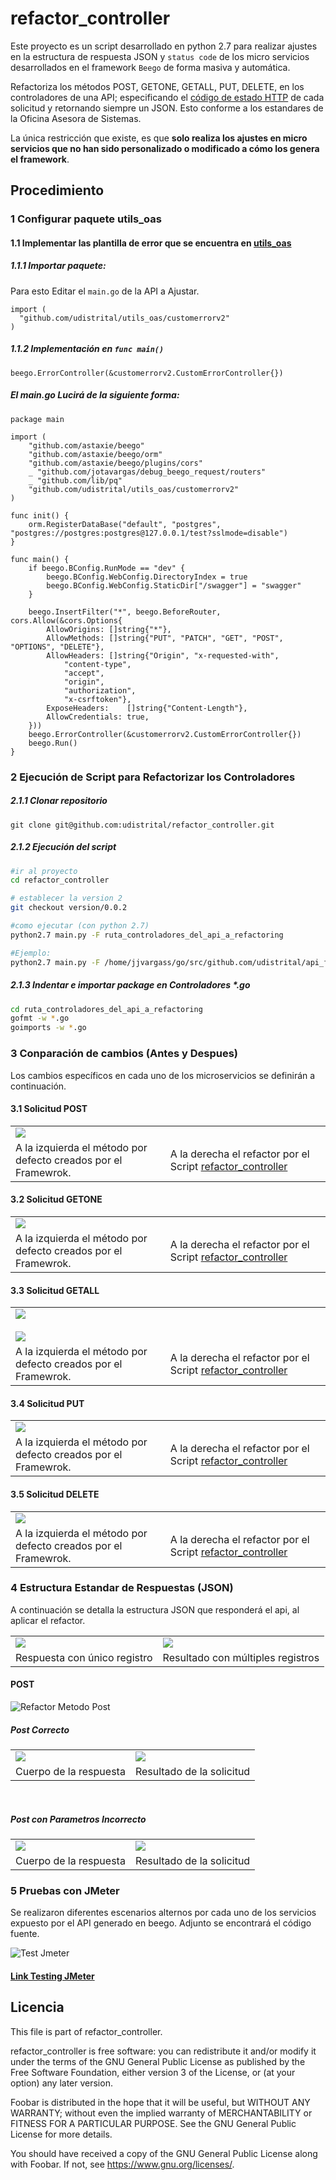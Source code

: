 # refactor_controller
Este proyecto es un script desarrollado en python 2.7 para realizar ajustes en la estructura de respuesta JSON y `status code` de los micro servicios desarrollados en el framework `Beego` de forma masiva y automática.

Refactoriza los métodos POST, GETONE, GETALL, PUT, DELETE, en los controladores de una API; especificando el [código de estado HTTP](https://es.wikipedia.org/wiki/Anexo:C%C3%B3digos_de_estado_HTTP) de cada solicitud y retornando siempre un JSON. Esto conforme a los estandares de la Oficina Asesora de Sistemas.

La única restricción que existe, es que **solo realiza los ajustes en micro servicios que no han sido personalizado o modificado a cómo los genera el framework**.

## Procedimiento

### 1 Configurar paquete utils_oas

#### 1.1 Implementar las plantilla de error que se encuentra en [utils_oas](https://github.com/udistrital/utils_oas)

##### 1.1.1 Importar paquete:
Para esto Editar el `main.go` de la API a Ajustar.
```golang
import (
  "github.com/udistrital/utils_oas/customerrorv2"
)
```
##### 1.1.2 Implementación en `func main()`
```golang
beego.ErrorController(&customerrorv2.CustomErrorController{})
```

##### El **main.go** Lucirá de la siguiente forma:
```golang
package main

import (
    "github.com/astaxie/beego"
    "github.com/astaxie/beego/orm"
    "github.com/astaxie/beego/plugins/cors"
    _ "github.com/jotavargas/debug_beego_request/routers"
    _ "github.com/lib/pq"
    "github.com/udistrital/utils_oas/customerrorv2"
)

func init() {
    orm.RegisterDataBase("default", "postgres", "postgres://postgres:postgres@127.0.0.1/test?sslmode=disable")
}

func main() {
    if beego.BConfig.RunMode == "dev" {
        beego.BConfig.WebConfig.DirectoryIndex = true
        beego.BConfig.WebConfig.StaticDir["/swagger"] = "swagger"
    }

    beego.InsertFilter("*", beego.BeforeRouter, cors.Allow(&cors.Options{
        AllowOrigins: []string{"*"},
        AllowMethods: []string{"PUT", "PATCH", "GET", "POST", "OPTIONS", "DELETE"},
        AllowHeaders: []string{"Origin", "x-requested-with",
            "content-type",
            "accept",
            "origin",
            "authorization",
            "x-csrftoken"},
        ExposeHeaders:    []string{"Content-Length"},
        AllowCredentials: true,
    }))
    beego.ErrorController(&customerrorv2.CustomErrorController{})
    beego.Run()
}
```

### 2 Ejecución de Script para Refactorizar los Controladores

##### 2.1.1  Clonar repositorio
```golang
git clone git@github.com:udistrital/refactor_controller.git
```
##### 2.1.2 Ejecución del script
```bash
#ir al proyecto
cd refactor_controller

# establecer la version 2
git checkout version/0.0.2

#como ejecutar (con python 2.7)
python2.7 main.py -F ruta_controladores_del_api_a_refactoring

#Ejemplo:
python2.7 main.py -F /home/jjvargass/go/src/github.com/udistrital/api_financiera/controllers
```
##### 2.1.3 Indentar e importar package en Controladores *.go
```bash
cd ruta_controladores_del_api_a_refactoring
gofmt -w *.go
goimports -w *.go
```

### 3 Conparación de cambios (Antes y Despues)
Los cambios específicos en cada uno de los microservicios se definirán a continuación.

#### 3.1 Solicitud POST
<table>
 <tr>
  <td colspan="2"><img src="/images/post.png">
</td>
 </tr>
 <tr>
  <td>A la izquierda el método por defecto creados por el Framewrok. </td>
  <td>A la derecha el refactor por el Script <a href="https://github.com/udistrital/refactor_controller">refactor_controller</a> </td>
 </tr>
</table>

#### 3.2 Solicitud GETONE
<table>
 <tr>
  <td colspan="2"><img src="/images/getOne.png">
</td>
 </tr>
 <tr>
  <td>A la izquierda el método por defecto creados por el Framewrok. </td>
  <td>A la derecha el refactor por el Script <a href="https://github.com/udistrital/refactor_controller">refactor_controller</a> </td>
 </tr>
</table>


#### 3.3 Solicitud GETALL
<table>
 <tr>
  <td colspan="2">
    <img src="/images/getAll-1.png"><br><br>
    <img src="/images/getAll-2.png">
  </td>
 </tr>
 <tr>
  <td>A la izquierda el método por defecto creados por el Framewrok. </td>
  <td>A la derecha el refactor por el Script <a href="https://github.com/udistrital/refactor_controller">refactor_controller</a> </td>
 </tr>
</table>


#### 3.4 Solicitud PUT
<table>
 <tr>
  <td colspan="2"><img src="/images/put.png">
</td>
 </tr>
 <tr>
  <td>A la izquierda el método por defecto creados por el Framewrok. </td>
  <td>A la derecha el refactor por el Script <a href="https://github.com/udistrital/refactor_controller">refactor_controller</a> </td>
 </tr>
</table>

#### 3.5 Solicitud DELETE
<table>
 <tr>
  <td colspan="2"><img src="/images/delete.png">
</td>
 </tr>
 <tr>
  <td>A la izquierda el método por defecto creados por el Framewrok. </td>
  <td>A la derecha el refactor por el Script <a href="https://github.com/udistrital/refactor_controller">refactor_controller</a> </td>
 </tr>
</table>


### 4 Estructura Estandar de Respuestas (JSON)
A continuación se detalla la estructura JSON que responderá el api, al aplicar el refactor.

<table>
 <tr>
  <td><img src="/images/jsonUnicoRegistros.png">
  <td><img src="/images/jsonMultiplesRegistros.png">
</td>
 </tr>
 <tr>
  <td>Respuesta con único registro </td>
  <td>Resultado con múltiples registros</td>
 </tr>
</table>


#### POST
![Refactor Metodo Post](/images/post_test.png)

##### Post Correcto
<table>
 <tr>
  <td><img src="/images/post-correcto-1.png">
  <td><img src="/images/post-correcto-2.png">
</td>
 </tr>
 <tr>
  <td>Cuerpo de la respuesta </td>
  <td>Resultado de la solicitud</td>
 </tr>
</table>

<br>

##### Post con Parametros Incorrecto
<table>
 <tr>
  <td><img src="/images/post-incorrecto-1.png">
  <td><img src="/images/post-incorrecto-2.png">
</td>
 </tr>
 <tr>
  <td>Cuerpo de la respuesta </td>
  <td>Resultado de la solicitud</td>
 </tr>
</table>



### 5 Pruebas con JMeter
Se realizaron diferentes escenarios alternos por cada uno de los servicios expuesto por el API generado en beego.  Adjunto se encontrará el código fuente.

![Test Jmeter](/images/test_jmeter.png)
#### [Link Testing JMeter](/generacion_de_apis/src/beegoTodasLasSolicitudes.jmx)


## Licencia

This file is part of refactor_controller.

refactor_controller is free software: you can redistribute it and/or modify
it under the terms of the GNU General Public License as published by
the Free Software Foundation, either version 3 of the License, or
(at your option) any later version.

Foobar is distributed in the hope that it will be useful,
but WITHOUT ANY WARRANTY; without even the implied warranty of
MERCHANTABILITY or FITNESS FOR A PARTICULAR PURPOSE.  See the
GNU General Public License for more details.

You should have received a copy of the GNU General Public License
along with Foobar.  If not, see <https://www.gnu.org/licenses/>.
